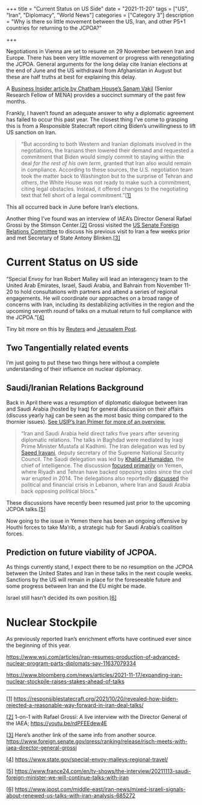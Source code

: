 +++
title = "Current Status on US Side"
date = "2021-11-20"
tags = ["US", "Iran", "Diplomacy", "World News"]
categories = ["Category 3"]
description = "Why is there so little movement between the US, Iran, and other P5+1 countries for returning to the JCPOA?"

+++

Negotiations in Vienna are set to resume on 29 November between Iran and Europe. There has been very little movement or progress with renegotiating the JCPOA. General arguments for the long delay cite Iranian elections at the end of June and the US withdrawal from Afghanistan in August but these are half truths at best for explaining this delay. 

A [Business Insider article by Chatham House’s Sanam Vakil](https://www.businessinsider.com/biden-iran-running-out-of-time-to-salvage-nuclear-deal-2021-11?r=US&IR=T) (Senior Research Fellow of MENA) provides a succinct summary of the past few months. 

Frankly, I haven’t found an adequate answer to why a diplomatic agreement has failed to occur this past year. The closest thing I’ve come to grasping this is from a Responsible Statecraft report citing Biden’s unwillingness to lift US sanction on Iran. 

> “But according to both Western and Iranian diplomats involved in the negotiations, the Iranians then lowered their demand and requested a commitment that Biden would simply commit to staying within the deal *for the rest of his own term*, granted that Iran also would remain in compliance. According to these sources, the U.S. negotiation team took the matter back to Washington but to the surprise of Tehran and others, the White House was not ready to make such a commitment, citing legal obstacles. Instead, it offered changes to the negotiating text that fell short of a legal commitment.”[[1\]](#_ftn1)

This all occurred back in June before Iran’s elections. 

 

Another thing I’ve found was an interview of IAEA’s Director General Rafael Grossi by the Stimson Center.[[2\]](#_ftn2) Grossi visited the [US Senate Foreign Relations Committee](https://www.iaea.org/newscenter/news/iaea-chief-begins-us-visit-focused-on-non-proliferation-and-climate-change-challenges) to discuss his previous visit to Iran a few weeks prior and met Secretary of State Antony Blinken.[[3\]](#_ftn3)

 

# Current Status on US side

“Special Envoy for Iran Robert Malley will lead an interagency team to the United Arab Emirates, Israel, Saudi Arabia, and Bahrain from November 11-20 to hold consultations with partners and attend a series of regional engagements. He will coordinate our approaches on a broad range of concerns with Iran, including its destabilizing activities in the region and the upcoming seventh round of talks on a mutual return to full compliance with the JCPOA.”[[4\]](#_ftn4)

Tiny bit more on this by [Reuters](https://www.reuters.com/world/middle-east/us-iran-envoy-visits-uae-israel-saudi-bahrain-nov-11-20-2021-11-11/) and [Jerusalem Post](https://www.jpost.com/middle-east/iran-news/what-can-we-expect-from-us-iran-envoy-malleys-visit-684754). 

 

## **Two Tangentially related events**

 

I’m just going to put these two things here without a complete understanding of their influence on nuclear diplomacy. 

 

## Saudi/Iranian Relations Background

Back in April there was a resumption of diplomatic dialogue between Iran and Saudi Arabia (hosted by Iraq) for general discussion on their affairs (discuss yearly hajj can be seen as the most basic thing compared to the thornier issues). [See USIP’s Iran Primer for more of an overview.](https://iranprimer.usip.org/resource/timeline-irans-foreign-relations) 

> “Iran and Saudi Arabia held direct talks five years after severing diplomatic relations. The talks in Baghdad were mediated by Iraqi Prime Minister Mustafa al Kadhimi. The Iran delegation was led by [Saeed Iravani](https://www.reuters.com/article/us-iran-saudi-talks/second-round-of-saudi-iran-talks-planned-this-month-sources-idUSKBN2C82A8), deputy secretary of the Supreme National Security Council. The Saudi delegation was led by [Khalid al Humaidan](https://www.ft.com/content/852e94b8-ca97-4917-9cc4-e2faef4a69c8), the chief of intelligence. The discussion [focused primarily](https://www.ft.com/content/852e94b8-ca97-4917-9cc4-e2faef4a69c8) on Yemen, where Riyadh and Tehran have backed opposing sides since the civil war erupted in 2014. The delegations also reportedly [discussed](https://www.reuters.com/world/middle-east/saudi-iranian-officials-held-talks-patch-up-relations-ft-2021-04-18/) the political and financial crisis in Lebanon, where Iran and Saudi Arabia back opposing political blocs.” 

These discussions have recently been resumed just prior to the upcoming JCPOA talks.[[5\]](#_ftn5)

Now going to the issue in Yemen there has been an ongoing offensive by Houthi forces to take Ma’rib, a strategic hub for Saudi Arabia’s coalition forces. 

## Prediction on future viability of JCPOA.

 

As things currently stand, I expect there to be no resumption on the JCPOA between the United States and Iran in these talks in the next couple weeks. Sanctions by the US will remain in place for the foreseeable future and some progress between Iran and the EU might be made.

 

Israel still hasn’t decided its own position.[[6\]](#_ftn6)

 

# **Nuclear Stockpile** 

 

 As previously reported Iran’s enrichment efforts have continued ever since the beginning of this year. 

https://www.wsj.com/articles/iran-resumes-production-of-advanced-nuclear-program-parts-diplomats-say-11637079334

 

 

https://www.bloomberg.com/news/articles/2021-11-17/expanding-iran-nuclear-stockpile-raises-stakes-ahead-of-talks



-------

[[1\]](#_ftnref1) https://responsiblestatecraft.org/2021/10/20/revealed-how-biden-rejected-a-reasonable-way-forward-in-iran-deal-talks/

[[2\]](#_ftnref2) 1-on-1 with Rafael Grossi: A live interview with the Director General of the IAEA; https://youtu.be/rdPFEEdew4E 

[[3\]](#_ftnref3) Here’s another link of the same info from another source. https://www.foreign.senate.gov/press/ranking/release/risch-meets-with-iaea-director-general-grossi

[[4\]](#_ftnref4) https://www.state.gov/special-envoy-malleys-regional-travel/

[[5\]](#_ftnref5) https://www.france24.com/en/tv-shows/the-interview/20211113-saudi-foreign-minister-we-will-continue-talks-with-iran

[[6\]](#_ftnref6) https://www.jpost.com/middle-east/iran-news/mixed-israeli-signals-about-renewed-us-talks-with-iran-analysis-685272